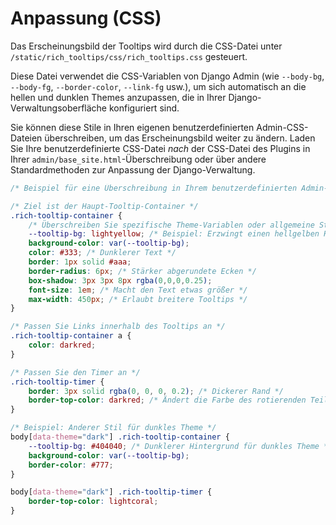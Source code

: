 # Anpassung (CSS)

Das Erscheinungsbild der Tooltips wird durch die CSS-Datei unter `/static/rich_tooltips/css/rich_tooltips.css` gesteuert.

Diese Datei verwendet die CSS-Variablen von Django Admin (wie `--body-bg`, `--body-fg`, `--border-color`, `--link-fg` usw.), um sich automatisch an die hellen und dunklen Themes anzupassen, die in Ihrer Django-Verwaltungsoberfläche konfiguriert sind.

Sie können diese Stile in Ihren eigenen benutzerdefinierten Admin-CSS-Dateien überschreiben, um das Erscheinungsbild weiter zu ändern. Laden Sie Ihre benutzerdefinierte CSS-Datei *nach* der CSS-Datei des Plugins in Ihrer `admin/base_site.html`-Überschreibung oder über andere Standardmethoden zur Anpassung der Django-Verwaltung.

```css
/* Beispiel für eine Überschreibung in Ihrem benutzerdefinierten Admin-CSS */

/* Ziel ist der Haupt-Tooltip-Container */
.rich-tooltip-container {
    /* Überschreiben Sie spezifische Theme-Variablen oder allgemeine Stile */
    --tooltip-bg: lightyellow; /* Beispiel: Erzwingt einen hellgelben Hintergrund unabhängig vom Theme */
    background-color: var(--tooltip-bg);
    color: #333; /* Dunklerer Text */
    border: 1px solid #aaa;
    border-radius: 6px; /* Stärker abgerundete Ecken */
    box-shadow: 3px 3px 8px rgba(0,0,0,0.25);
    font-size: 1em; /* Macht den Text etwas größer */
    max-width: 450px; /* Erlaubt breitere Tooltips */
}

/* Passen Sie Links innerhalb des Tooltips an */
.rich-tooltip-container a {
    color: darkred;
}

/* Passen Sie den Timer an */
.rich-tooltip-timer {
    border: 3px solid rgba(0, 0, 0, 0.2); /* Dickerer Rand */
    border-top-color: darkred; /* Ändert die Farbe des rotierenden Teils */
}

/* Beispiel: Anderer Stil für dunkles Theme */
body[data-theme="dark"] .rich-tooltip-container {
    --tooltip-bg: #404040; /* Dunklerer Hintergrund für dunkles Theme */
    background-color: var(--tooltip-bg);
    border-color: #777;
}

body[data-theme="dark"] .rich-tooltip-timer {
    border-top-color: lightcoral;
}
```

